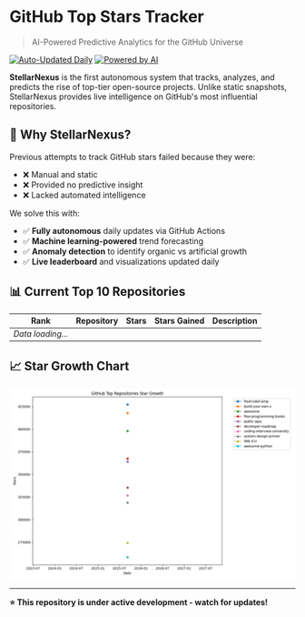 # GitHub Top Stars Tracker

> AI-Powered Predictive Analytics for the GitHub Universe

[![Auto-Updated Daily](https://img.shields.io/badge/Live-Daily-brightgreen)](https://github.com/NickScherbakov/StellarNexus/actions)
[![Powered by AI](https://img.shields.io/badge/Powered%20by-AI-blue)]()

**StellarNexus** is the first autonomous system that tracks, analyzes, and predicts the rise of top-tier open-source projects. Unlike static snapshots, StellarNexus provides live intelligence on GitHub's most influential repositories.

## 🚀 Why StellarNexus?

Previous attempts to track GitHub stars failed because they were:
- ❌ Manual and static
- ❌ Provided no predictive insight
- ❌ Lacked automated intelligence

We solve this with:
- ✅ **Fully autonomous** daily updates via GitHub Actions
- ✅ **Machine learning-powered** trend forecasting
- ✅ **Anomaly detection** to identify organic vs artificial growth
- ✅ **Live leaderboard** and visualizations updated daily

## 📊 Current Top 10 Repositories

| Rank | Repository | Stars | Stars Gained | Description |
|------|------------|-------|--------------|-------------|
| *Data loading...* | | | | |

## 📈 Star Growth Chart

![Star Growth](docs/assets/stars_trend.png)

---

**⭐ This repository is under active development - watch for updates!**
